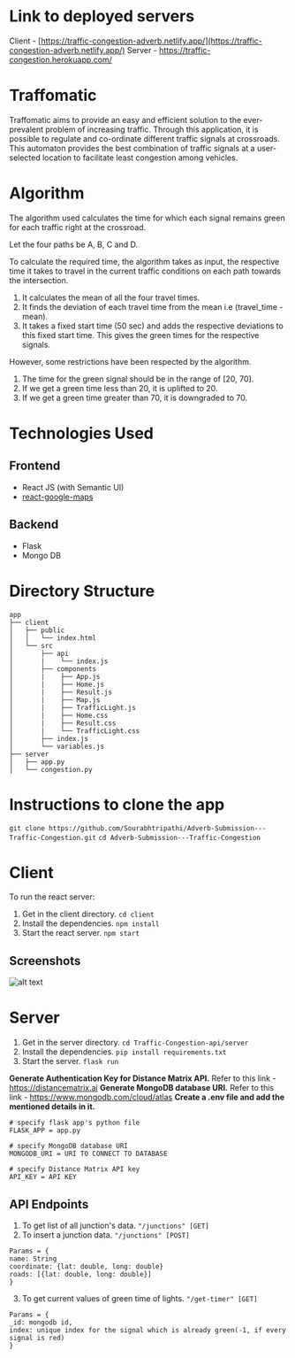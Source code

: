 # Link to deployed servers
Client - [https://traffic-congestion-adverb.netlify.app/](https://traffic-congestion-adverb.netlify.app/)
Server - https://traffic-congestion.herokuapp.com/

# Traffomatic

Traffomatic aims to provide an easy and efficient solution to the ever-prevalent problem of increasing traffic. Through this application, it is possible to regulate and co-ordinate different traffic signals at crossroads. This automaton provides the best combination of traffic signals at a user-selected location to facilitate least congestion among vehicles. 

# Algorithm

The algorithm used calculates the time for which each signal remains green for each traffic right at the crossroad.

Let the four paths be A, B, C and D.  

To calculate the required time, the algorithm takes as input, the respective time it takes to travel in the current traffic conditions on each path towards the intersection.

1. It calculates the mean of all the four travel times.
2. It finds the deviation of each travel time from the mean i.e (travel_time - mean).
3. It takes a fixed start time (50 sec) and adds the respective deviations to this fixed start time. This gives the green times for the respective signals.

However, some restrictions have been respected by the algorithm.
1. The time for the green signal should be in the range of [20, 70].
2. If we get a green time less than 20, it is uplifted to 20.
3. If we get a green time greater than 70,  it is downgraded to 70.

# Technologies Used
## Frontend

 - React JS (with Semantic UI)
 - [react-google-maps](https://tomchentw.github.io/react-google-maps/)

## Backend

 - Flask
 - Mongo DB

# Directory Structure

```
app
├── client
│   ├── public
│   │   └── index.html
│   └── src
│       ├── api
│       |    └── index.js
│       ├── components
│       |    ├── App.js
│       |    ├── Home.js
│       |    ├── Result.js
│       |    ├── Map.js
│       |    ├── TrafficLight.js
│       |    ├── Home.css
│       |    ├── Result.css
│       |    └── TrafficLight.css
│       ├── index.js
│       └── variables.js
├── server
│   ├── app.py
│   └── congestion.py
```
# Instructions to clone the app

``` git clone https://github.com/Sourabhtripathi/Adverb-Submission---Traffic-Congestion.git ```
 ```cd Adverb-Submission---Traffic-Congestion```
# Client
To run the react server: 
1. Get in the client directory.
	```cd client```
2. Install the dependencies.
	```npm install```
3. Start the react server.
	```npm start```
## Screenshots
![alt text](https://imgur.com/kwg4Wo7)
# Server
1. Get in the server directory.
`cd Traffic-Congestion-api/server`
2. Install the dependencies.
`pip install requirements.txt`
3. Start the server.
`flask run`

**Generate Authentication Key for Distance Matrix API.**
Refer to this link - <https://distancematrix.ai>
**Generate MongoDB database URI.**
Refer to this link - <https://www.mongodb.com/cloud/atlas>
**Create a .env file and add the mentioned details in it.**
```
# specify flask app's python file
FLASK_APP = app.py

# specify MongoDB database URI
MONGODB_URI = URI TO CONNECT TO DATABASE

# specify Distance Matrix API key
API_KEY = API KEY
```
## API Endpoints

1. To get list of all junction's data.
```"/junctions" [GET]```
2.  To insert a junction data.
```"/junctions" [POST]```
```
Params = {
name: String
coordinate: {lat: double, long: double}
roads: [{lat: double, long: double}]
}
```
3. To get current values of green time of lights.
```"/get-timer" [GET]```
```
Params = {
_id: mongodb id,
index: unique index for the signal which is already green(-1, if every signal is red)
}
```
